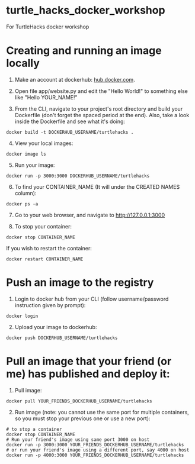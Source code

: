 # turtle_hacks_docker_workshop
For TurtleHacks docker workshop

# Creating and running an image locally

1. Make an account at dockerhub: [hub.docker.com](https://hub.docker.com/).

2. Open file app/website.py and edit the "Hello World!" to something else like "Hello YOUR_NAME!"

3. From the CLI, navigate to your project's root directory and build your Dockerfile (don't forget the spaced period at the end).
Also, take a look inside the Dockerfile and see what it's doing:
```
docker build -t DOCKERHUB_USERNAME/turtlehacks .
```

4. View your local images:
```
docker image ls
```

5. Run your image:
```
docker run -p 3000:3000 DOCKERHUB_USERNAME/turtlehacks
```

6. To find your CONTAINER_NAME (It will under the CREATED NAMES column):
```
docker ps -a
```

7. Go to your web browser, and navigate to http://127.0.0.1:3000

8. To stop your container:
```
docker stop CONTAINER_NAME
```
If you wish to restart the container:
```
docker restart CONTAINER_NAME
```

# Push an image to the registry

1. Login to docker hub from your CLI (follow username/password instruction given by prompt):
```
docker login
```

2. Upload your image to dockerhub:
```
docker push DOCKERHUB_USERNAME/turtlehacks
```

# Pull an image that your friend (or me) has published and deploy it:

1. Pull image:
```
docker pull YOUR_FRIENDS_DOCKERHUB_USERNAME/turtlehacks
```

2. Run image (note: you cannot use the same port for multiple containers, so you must stop your previous one or use a new port):
```
# to stop a container
docker stop CONTAINER_NAME
# Run your friend's image using same port 3000 on host
docker run -p 3000:3000 YOUR_FRIENDS_DOCKERHUB_USERNAME/turtlehacks
# or run your friend's image using a different port, say 4000 on host
docker run -p 4000:3000 YOUR_FRIENDS_DOCKERHUB_USERNAME/turtlehacks
```
